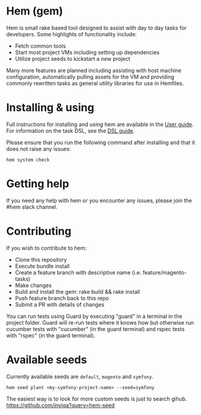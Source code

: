 # Hem (gem)
Hem is small rake based tool designed to assist with day to day tasks for developers.
Some highlights of functionality include:

- Fetch common tools
- Start most project VMs including setting up dependencies
- Utilize project seeds to kickstart a new project

Many more features are planned including assisting with host machine configuration, automatically pulling assets for the VM and providing commonly rewritten tasks as general utility libraries for use in Hemfiles.

# Installing & using

Full instructions for installing and using hem are available in the [User guide](https://github.com/inviqa/hem/wiki/User-guide). For information on the task DSL, see the  [DSL guide](https://github.com/inviqa/hem/wiki/Hemfile-DSL).

Please ensure that you run the following command after installing and that it does not raise any issues:

```
hem system check
```

# Getting help

If you need any help with hem or you encounter any issues, please join the #hem slack channel.

# Contributing
If you wish to contribute to hem:
- Clone this repository
- Execute bundle install
- Create a feature branch with descriptive name (i.e. feature/magento-tasks)
- Make changes
- Build and install the gem: rake build && rake install
- Push feature branch back to this repo
- Submit a PR with details of changes

You can run tests using Guard by executing "guard" in a terminal in the project folder. Guard will re-run tests where it knows how but otherwise run cucumber tests with "cucumber" (in the guard terminal) and rspec tests with "rspec" (in the guard terminal).

# Available seeds
Currently available seeds are `default`, `magento` and `symfony`.
```
hem seed plant <my-symfony-project-name> --seed=symfony
```
The easiest way is to look for more custom seeds is just to search gihub. https://github.com/inviqa?query=hem-seed
